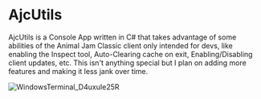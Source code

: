 # AjcUtils

AjcUtils is a Console App written in C# that takes advantage of some abilities of the Animal Jam Classic client only intended for devs, like enabling the Inspect tool, Auto-Clearing cache on exit, Enabling/Disabling client updates, etc. This isn't anything special but I plan on adding more features and making it less jank over time.

![WindowsTerminal_D4uxuIe25R](https://github.com/user-attachments/assets/c3ec244a-4836-47dd-b484-77d95f6cca5b)
